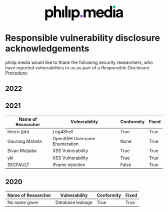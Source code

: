 <p align="center">
<img src="https://raw.githubusercontent.com/philip-media/security-policy/main/pmd.svg" alt="philip.media" width="250" align="center">
</p>

# Responsible vulnerability disclosure acknowledgements

philip.media would like to thank the following security researchers, who have reported vulnerabilities to us as part of a Responsible Disclosure Procedure:

## 2022

## 2021

| Name of Researcher 	| Vulnerability                	| Conformity 	| Fixed 	|
|--------------------	|------------------------------	|------------	|-------	|
| Intern (pb)         | Log4Shell                     | True        | True    |
| Gaurang Maheta     	| OpenSSH Username Enumeration 	| None       	| True  	|
| Sivan Mujtaba      	| XSS Vulnerability            	| True        | True  	|
| ykl                	| XSS Vulnerability            	| True        | True  	|
| SECFAULT           	| iFrame injection             	| False      	| True  	|

## 2020

| Name of Researcher 	| Vulnerability                	| Conformity 	| Fixed 	|
|--------------------	|------------------------------	|------------	|-------	|
| No name given     	| Database leakage             	| True       	| True  	|
